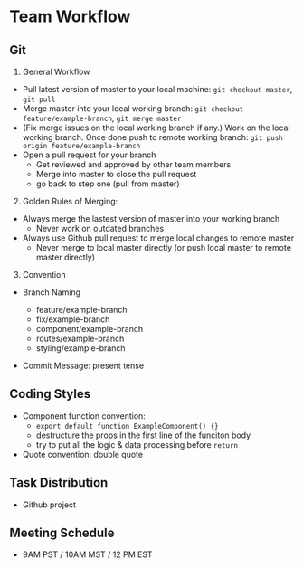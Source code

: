 # Team Workflow
## Git
1. General Workflow
  - Pull latest version of master to your local machine:
  `git checkout master`, `git pull`
  - Merge master into your local working branch:
  `git checkout feature/example-branch`, `git merge master`
  - (Fix merge issues on the local working branch if any.) Work on the local working branch. Once done push to remote working branch:
  `git push origin feature/example-branch`
  - Open a pull request for your branch
    - Get reviewed and approved by other team members
    - Merge into master to close the pull request
    - go back to step one (pull from master)

2. Golden Rules of Merging:
  - Always merge the lastest version of master into your working branch
    - Never work on outdated branches
  - Always use Github pull request to merge local changes to remote master
    - Never merge to local master directly (or push local master to remote master directly)

3. Convention
- Branch Naming
  - feature/example-branch
  - fix/example-branch
  - component/example-branch
  - routes/example-branch
  - styling/example-branch

- Commit Message: present tense

## Coding Styles
- Component function convention:
  - `export default function ExampleComponent() {}`
  - destructure the props in the first line of the funciton body
  - try to put all the logic & data processing before `return`
- Quote convention: double quote

## Task Distribution
- Github project

## Meeting Schedule
- 9AM PST / 10AM MST / 12 PM EST
